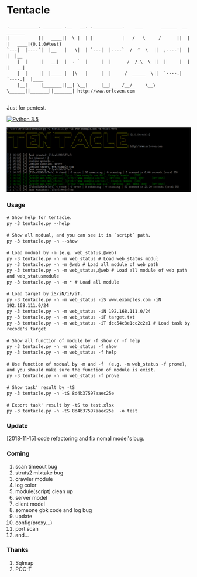 # Tentacle

```
.___________. _______ .__   __. .___________.    ___       ______  __       _______
|           ||   ____||  \ |  | |           |   /   \     /      ||  |     |   ____|{0.1.0#test}
`---|  |----`|  |__   |   \|  | `---|  |----`  /  ^  \   |  ,----'|  |     |  |__
    |  |     |   __|  |  . `  |     |  |      /  /_\  \  |  |     |  |     |   __|
    |  |     |  |____ |  |\   |     |  |     /  _____  \ |  `----.|  `----.|  |____
    |__|     |_______||__| \__|     |__|    /__/     \__\ \______||_______||_______| http://www.orleven.com


```

Just for pentest.

[![Python 3.5](https://img.shields.io/badge/python-3.5-yellow.svg)](https://www.python.org/)

![show](https://raw.githubusercontent.com/orleven/tentacle/master/show/test.png)

### Usage

```
# Show help for tentacle.
py -3 tentacle.py --help

# Show all modual, and you can see it in `script` path.
py -3 tentacle.py -n --show

# Load modual by -m (e.g. web_status,@web)
py -3 tentacle.py -n -m web_status # Load web_status modul
py -3 tentacle.py -n -m @web # Load all module of web path
py -3 tentacle.py -n -m web_status,@web # Load all module of web path and web_statusmodule
py -3 tentacle.py -n -m * # Load all module

# Load target by iS/iN/iF/iT.
py -3 tentacle.py -n -m web_status -iS www.examples.com -iN 192.168.111.0/24
py -3 tentacle.py -n -m web_status -iN 192.168.111.0/24
py -3 tentacle.py -n -m web_status -iF target.txt
py -3 tentacle.py -n -m web_status -iT dcc54c3e1cc2c2e1 # Load task by recode's target

# Show all function of module by -f show or -f help
py -3 tentacle.py -n -m web_status -f show
py -3 tentacle.py -n -m web_status -f help

# Use function of modual by -m and -f  (e.g. -m web_status -f prove), and you should make sure the function of module is exist.
py -3 tentacle.py -n -m web_status -f prove

# Show task' result by -tS
py -3 tentacle.py -n -tS 8d4b37597aaec25e

# Export task' result by -tS to test.xlsx
py -3 tentacle.py -n -tS 8d4b37597aaec25e  -o test
```

### Update

[2018-11-15] code refactoring and fix nomal model's bug.

### Coming

1. scan timeout bug
2. struts2 mixtake bug
3. crawler module
4. log color
5. module(script) clean up
6. server model
7. client model
8. someone gbk code and log bug
9. update
10. config(proxy...)
11. port scan
12. and...


### Thanks

1. Sqlmap
2. POC-T

